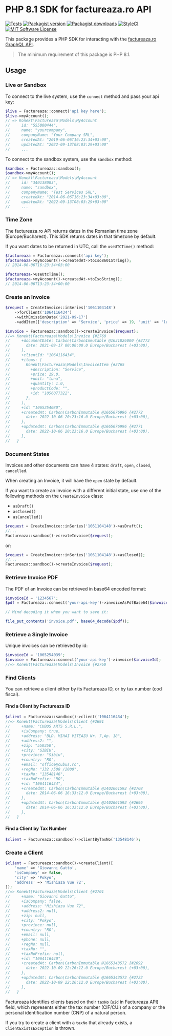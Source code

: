 # PHP 8.1 SDK for factureaza.ro API

[![Tests](https://img.shields.io/github/workflow/status/artkonekt/factureaza-sdk/tests/master?style=flat-square)](https://github.com/artkonekt/factureaza-sdk/actions?query=workflow%3Atests)
[![Packagist version](https://img.shields.io/packagist/v/konekt/factureaza-sdk.svg?style=flat-square)](https://packagist.org/packages/konekt/factureaza-sdk)
[![Packagist downloads](https://img.shields.io/packagist/dt/konekt/factureaza-sdk.svg?style=flat-square)](https://packagist.org/packages/konekt/factureaza-sdk)
[![StyleCI](https://styleci.io/repos/537435324/shield?branch=master)](https://styleci.io/repos/537435324)
[![MIT Software License](https://img.shields.io/badge/license-MIT-blue.svg?style=flat-square)](LICENSE.md)

This package provides a PHP SDK for interacting with the [factureaza.ro GraphQL API](https://factureaza.ro/documentatie-api).

> The minimum requirement of this package is PHP 8.1.

## Usage

### Live or Sandbox

To connect to the live system, use the `connect` method and pass your api key:

```php
$live = Factureaza::connect('api key here');
$live->myAccount();
// => Konekt\Factureaza\Models\MyAccount
//     id: "555000444",
//     name: "yourcompany",
//     companyName: "Your Company SRL",
//     createdAt: "2019-06-06T16:23:34+03:00",
//     updatedAt: "2022-09-13T08:03:29+03:00"
//     ...
```

To connect to the sandbox system, use the `sandbox` method:

```php
$sandbox = Factureaza::sandbox();
$sandbox->myAccount();
// => Konekt\Factureaza\Models\MyAccount
//     id: "340138083",
//     name: "sandbox",
//     companyName: "Test Services SRL",
//     createdAt: "2014-06-06T16:23:34+03:00",
//     updatedAt: "2022-09-13T08:03:29+03:00"
//     ...
```

### Time Zone

The factureaza.ro API returns dates in the Romanian time zone (Europe/Bucharest).
This SDK returns dates in that timezone by default.

If you want dates to be returned in UTC, call the `useUTCTime()` method:

```php
$factureaza = Factureaza::connect('api key');
$factureaza->myAccount()->createdAt->toIso8601String();
// 2014-06-06T16:23:34+03:00

$factureaza->useUtcTime();
$factureaza->myAccount()->createdAt->toIsoString();
// 2014-06-06T13:23:34+00:00
```

### Create an Invoice

```php
$request = CreateInvoice::inSeries('1061104148')
    ->forClient('1064116434')
    ->withEmissionDate('2021-09-17')
    ->addItem(['description' => 'Service', 'price' => 19, 'unit' => 'luna', 'productCode' => '']);

$invoice = Factureaza::sandbox()->createInvoice($request);
//=> Konekt\Factureaza\Models\Invoice {#2760
//     +documentDate: Carbon\CarbonImmutable @1631826000 {#2773
//       date: 2021-09-17 00:00:00.0 Europe/Bucharest (+03:00),
//     },
//     +clientId: "1064116434",
//     +items: [
//       Konekt\Factureaza\Models\InvoiceItem {#2765
//         +description: "Service",
//         +price: 19.0,
//         +unit: "luna",
//         +quantity: 1.0,
//         +productCode: "",
//         +id: "1056077322",
//       },
//     ],
//     +id: "1065254080",
//     +createdAt: Carbon\CarbonImmutable @1665076996 {#2772
//       date: 2022-10-06 20:23:16.0 Europe/Bucharest (+03:00),
//     },
//     +updatedAt: Carbon\CarbonImmutable @1665076996 {#2771
//       date: 2022-10-06 20:23:16.0 Europe/Bucharest (+03:00),
//     },
//   }
```

### Document States

Invoices and other documents can have 4 states: `draft`, `open`, `closed`, `cancelled`.

When creating an Invoice, it will have the `open` state by default.

If you want to create an invoice with a different initial state, use one of the following
methods on the `CreateInvoice` class:

- `asDraft()`
- `asClosed()`
- `asCancelled()`

```php
$request = CreateInvoice::inSeries('1061104148')->asDraft();
//...
Factureaza::sandbox()->createInvoice($request);
```

or:

```php
$request = CreateInvoice::inSeries('1061104148')->asClosed();
//...
Factureaza::sandbox()->createInvoice($request);
```

### Retrieve Invoice PDF

The PDF of an Invoice can be retrieved in base64 encoded format:

```php
$invoiceId = '1234567';
$pdf = Factureaza::connect('your-api-key')->invoiceAsPdfBase64($invoiceId);

// Mind decoding it when you want to save it:

file_put_contents('invoice.pdf', base64_decode($pdf));
```

### Retrieve a Single Invoice

Unique invoices can be retrieved by id:

```php
$invoiceId = '1065254039';
$invoice = Factureaza::connect('your-api-key')->invoice($invoiceId);
//=> Konekt\Factureaza\Models\Invoice {#2760
```

### Find Clients

You can retrieve a client either by its Factureaza ID, or by tax number (cod fiscal).

#### Find a Client by Factureaza ID

```php
$client = Factureaza::sandbox()->client('1064116434');
//=> Konekt\Factureaza\Models\Client {#2691
//     +name: "CUBUS ARTS S.R.L.",
//     +isCompany: true,
//     +address: "BLD. MIHAI VITEAZU Nr. 7,Ap. 18",
//     +address2: "",
//     +zip: "550350",
//     +city: "SIBIU",
//     +province: "Sibiu",
//     +country: "RO",
//     +email: "office@cubus.ro",
//     +regNo: "J32 /508 /2000",
//     +taxNo: "13548146",
//     +taxNoPrefix: "RO",
//     +id: "1064116434",
//     +createdAt: Carbon\CarbonImmutable @1402061592 {#2708
//       date: 2014-06-06 16:33:12.0 Europe/Bucharest (+03:00),
//     },
//     +updatedAt: Carbon\CarbonImmutable @1402061592 {#2696
//       date: 2014-06-06 16:33:12.0 Europe/Bucharest (+03:00),
//     },
//   }
```

#### Find a Client by Tax Number

```php
$client = Factureaza::sandbox()->clientByTaxNo('13548146');
```

### Create a Client

```php
$client = Factureaza::sandbox()->createClient([
    'name' => 'Giovanni Gatto',
    'isCompany' => false,
    'city' => 'Pokyo',
    'address' => 'Mishiaza Vue 72',
]);
//=> Konekt\Factureaza\Models\Client {#2701
//     +name: "Giovanni Gatto",
//     +isCompany: false,
//     +address: "Mishiaza Vue 72",
//     +address2: null,
//     +zip: null,
//     +city: "Pokyo",
//     +province: null,
//     +country: "RO",
//     +email: null,
//     +phone: null,
//     +regNo: null,
//     +taxNo: "",
//     +taxNoPrefix: null,
//     +id: "1064116440",
//     +createdAt: Carbon\CarbonImmutable @1665343572 {#2692
//       date: 2022-10-09 22:26:12.0 Europe/Bucharest (+03:00),
//     },
//     +updatedAt: Carbon\CarbonImmutable @1665343572 {#2722
//       date: 2022-10-09 22:26:12.0 Europe/Bucharest (+03:00),
//     },
//   }
```

Factureaza identifies clients based on their `taxNo` (`uid` in Factureaza API) field,
which represents either the tax number (CIF/CUI) of a company or the
personal identification number (CNP) of a natural person.

If you try to create a client with a `taxNo` that already exists, a `ClientExistsException`
is thrown.

